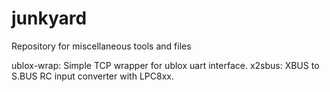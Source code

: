 # junkyard
Repository for miscellaneous tools and files

ublox-wrap: Simple TCP wrapper for ublox uart interface.
x2sbus: XBUS to S.BUS RC input converter with LPC8xx.
